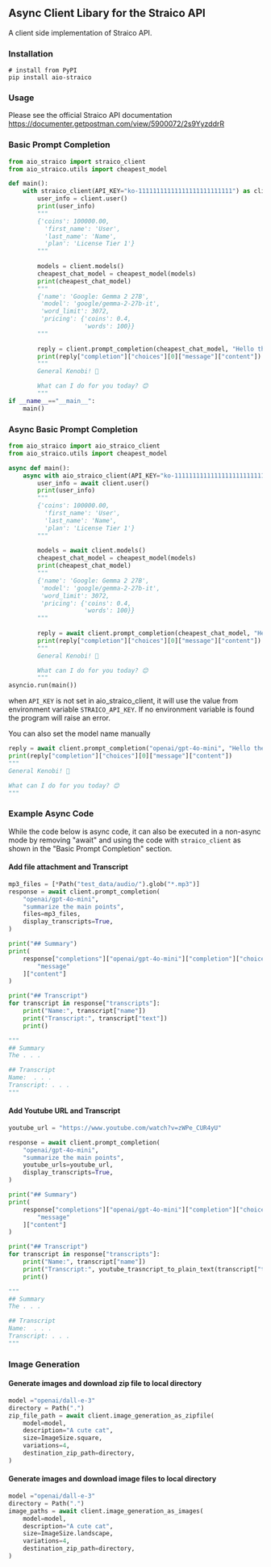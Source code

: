 ## Async Client Libary for the Straico API

A client side implementation of Straico API.

### Installation

```commandline
# install from PyPI
pip install aio-straico
```

### Usage

Please see the official Straico API documentation 
https://documenter.getpostman.com/view/5900072/2s9YyzddrR


### Basic Prompt Completion 
```python
from aio_straico import straico_client
from aio_straico.utils import cheapest_model 

def main():
    with straico_client(API_KEY="ko-11111111111111111111111111") as client:
        user_info = client.user()
        print(user_info)
        """
        {'coins': 100000.00,
          'first_name': 'User',
          'last_name': 'Name',
          'plan': 'License Tier 1'}
        """
        
        models = client.models()
        cheapest_chat_model = cheapest_model(models)
        print(cheapest_chat_model)
        """
        {'name': 'Google: Gemma 2 27B',  
         'model': 'google/gemma-2-27b-it',
         'word_limit': 3072,
         'pricing': {'coins': 0.4, 
                     'words': 100}}
        """
        
        reply = client.prompt_completion(cheapest_chat_model, "Hello there")
        print(reply["completion"]["choices"][0]["message"]["content"])
        """
        General Kenobi! 👋 

        What can I do for you today? 😊
        """
if __name__=="__main__":
    main()
```

### Async Basic Prompt Completion 
```python
from aio_straico import aio_straico_client
from aio_straico.utils import cheapest_model 

async def main():
    async with aio_straico_client(API_KEY="ko-11111111111111111111111111") as client:
        user_info = await client.user()
        print(user_info)
        """
        {'coins': 100000.00,
          'first_name': 'User',
          'last_name': 'Name',
          'plan': 'License Tier 1'}
        """
        
        models = await client.models()
        cheapest_chat_model = cheapest_model(models)
        print(cheapest_chat_model)
        """
        {'name': 'Google: Gemma 2 27B',  
         'model': 'google/gemma-2-27b-it',
         'word_limit': 3072,
         'pricing': {'coins': 0.4, 
                     'words': 100}}
        """
        
        reply = await client.prompt_completion(cheapest_chat_model, "Hello there")
        print(reply["completion"]["choices"][0]["message"]["content"])
        """
        General Kenobi! 👋 

        What can I do for you today? 😊
        """
asyncio.run(main())
```

when `API_KEY` is not set in aio_straico_client, it will use the value from environment variable `STRAICO_API_KEY`.
If no environment variable is found the program will raise an error.

You can also set the model name manually

```python
reply = await client.prompt_completion("openai/gpt-4o-mini", "Hello there")
print(reply["completion"]["choices"][0]["message"]["content"])
"""
General Kenobi! 👋 

What can I do for you today? 😊
"""
```

### Example Async Code 

While the code below is async code, it can also be executed in a non-async mode by removing "await" and using the code with `straico_client` as shown in the "Basic Prompt Completion" section.
#### Add file attachment and Transcript
```python
mp3_files = [*Path("test_data/audio/").glob("*.mp3")]
response = await client.prompt_completion(
    "openai/gpt-4o-mini",
    "summarize the main points",
    files=mp3_files,
    display_transcripts=True,
)

print("## Summary")
print(
    response["completions"]["openai/gpt-4o-mini"]["completion"]["choices"][0][
        "message"
    ]["content"]
)

print("## Transcript")
for transcript in response["transcripts"]:
    print("Name:", transcript["name"])
    print("Transcript:", transcript["text"])
    print()

"""
## Summary 
The . . .

## Transcript
Name:  . . .
Transcript: . . .
"""
```

#### Add Youtube URL and Transcript
```python
youtube_url = "https://www.youtube.com/watch?v=zWPe_CUR4yU"

response = await client.prompt_completion(
    "openai/gpt-4o-mini",
    "summarize the main points",
    youtube_urls=youtube_url,
    display_transcripts=True,
)

print("## Summary")
print(
    response["completions"]["openai/gpt-4o-mini"]["completion"]["choices"][0][
        "message"
    ]["content"]
)

print("## Transcript")
for transcript in response["transcripts"]:
    print("Name:", transcript["name"])
    print("Transcript:", youtube_trasncript_to_plain_text(transcript["text"]))
    print()

"""
## Summary 
The . . .

## Transcript
Name:  . . .
Transcript: . . .
"""
```


### Image Generation 

#### Generate images and download zip file to local directory 
```python
model ="openai/dall-e-3"
directory = Path(".")
zip_file_path = await client.image_generation_as_zipfile(
    model=model,
    description="A cute cat",
    size=ImageSize.square,
    variations=4,
    destination_zip_path=directory,
)
```

#### Generate images and download image files to local directory 
```python
model ="openai/dall-e-3"
directory = Path(".")
image_paths = await client.image_generation_as_images(
    model=model,
    description="A cute cat",
    size=ImageSize.landscape,
    variations=4,
    destination_zip_path=directory,
)
```


